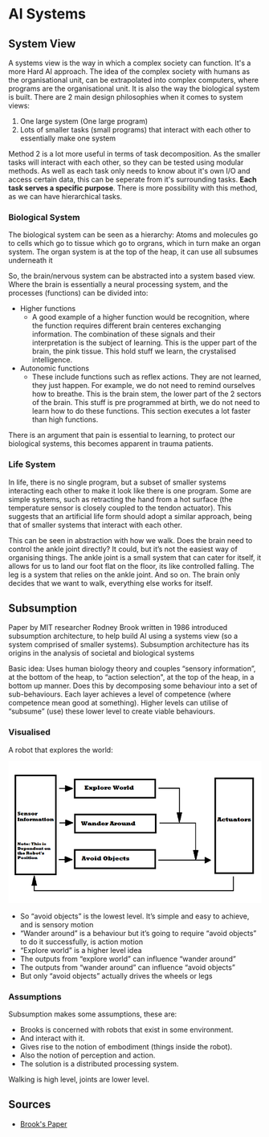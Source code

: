 # AI Systems

## System View

A systems view is the way in which a complex society can function. It's a more Hard AI approach. The idea of the complex society with humans as the organisational unit, can be extrapolated into complex computers, where programs are the organisational unit. It is also the way the biological system is built. There are 2 main design philosophies when it comes to system views:

1. One large system \(One large program\)
2. Lots of smaller tasks \(small programs\) that interact with each other to essentially make one system

Method 2 is a lot more useful in terms of task decomposition. As the smaller tasks will interact with each other, so they can be tested using modular methods. As well as each task only needs to know about it's own I/O and access certain data, this can be seperate from it's surrounding tasks. **Each task serves a specific purpose**. There is more possibility with this method, as we can have hierarchical tasks.

### Biological System

The biological system can be seen as a hierarchy: Atoms and molecules go to cells which go to tissue which go to orgrans, which in turn make an organ system. The organ system is at the top of the heap, it can use all subsumes underneath it

So, the brain/nervous system can be abstracted into a system based view. Where the brain is essentially a neural processing system, and the processes \(functions\) can be divided into:

* Higher functions
  * A good example of a higher function would be recognition, where the function requires different brain centeres exchanging information. The combination of these signals and their interpretation is the subject of learning. This is the upper part of the brain, the pink tissue. This hold stuff we learn, the crystalised intelligence.
* Autonomic functions
  * These include functions such as reflex actions. They are not learned, they just happen. For example, we do not need to remind ourselves how to breathe. This is the brain stem, the lower part of the 2 sectors of the brain. This stuff is pre programmed at birth, we do not need to learn how to do these functions. This section executes a lot faster than high functions.

There is an argument that pain is essential to learning, to protect our biological systems, this becomes apparent in trauma patients.

### Life System

In life, there is no single program, but a subset of smaller systems interacting each other to make it look like there is one program. Some are simple systems, such as retracting the hand from a hot surface \(the temperature sensor is closely coupled to the tendon actuator\). This suggests that an artificial life form should adopt a similar approach, being that of smaller systems that interact with each other.

This can be seen in abstraction with how we walk. Does the brain need to control the ankle joint directly? It could, but it’s not the easiest way of organising things. The ankle joint is a small system that can cater for itself, it allows for us to land our foot flat on the floor, its like controlled falling. The leg is a system that relies on the ankle joint. And so on. The brain only decides that we want to walk, everything else works for itself.

## Subsumption

Paper by MIT researcher Rodney Brook written in 1986 introduced subsumption architecture, to help build AI using a systems view \(so a system comprised of smaller systems\). Subsumption architecture has its origins in the analysis of societal and biological systems

Basic idea: Uses human biology theory and couples “sensory information”, at the bottom of the heap, to “action selection", at the top of the heap, in a bottom up manner. Does this by decomposing some behaviour into a set of sub-behaviours. Each layer achieves a level of competence \(where competence mean good at something\). Higher levels can utilise of “subsume” \(use\) these lower level to create viable behaviours.

### Visualised

A robot that explores the world:

![](../../../../../../.gitbook/assets/image%20%2846%29.png)

* So “avoid objects” is the lowest level. It’s simple and easy to achieve, and is sensory motion
* “Wander around” is a behaviour but it’s going to require “avoid objects” to do it successfully, is action motion
* “Explore world” is a higher level idea
* The outputs from “explore world” can influence “wander around”
* The outputs from “wander around” can influence “avoid objects”
* But only “avoid objects” actually drives the wheels or legs

### Assumptions

Subsumption makes some assumptions, these are:

* Brooks is concerned with robots that exist in some environment.
* And interact with it.
* Gives rise to the notion of embodiment \(things inside the robot\).
* Also the notion of perception and action.
* The solution is a distributed processing system.

Walking is high level, joints are lower level. 

## Sources

* [Brook's Paper](https://people.csail.mit.edu/brooks/papers/AIM-864.pdf)









